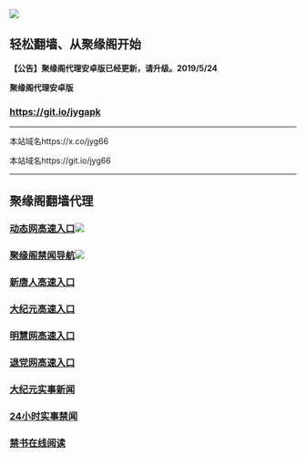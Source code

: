 ![](https://raw.githubusercontent.com/hao369/a/master/j.jpg)



## 轻松翻墙、从聚缘阁开始



**【公告】聚缘阁代理安卓版已经更新，请升级。2019/5/24**

 
**聚缘阁代理安卓版**
### https://git.io/jygapk  

***

本站域名https://x.co/jyg66 

本站域名https://git.io/jyg66



***




## 聚缘阁翻墙代理 




### [动态网高速入口](https://kl2tjthgx7.execute-api.ap-east-1.amazonaws.com/fseew)![](http://tupian.425e.eu.org/jygdl.gif)


### [聚缘阁禁闻导航](https://083z9s2fs8.execute-api.ap-northeast-2.amazonaws.com/2)![](http://tupian.425e.eu.org/jyg.gif)




### [新唐人高速入口](https://g66.zb76f.xyz/)

### [大纪元高速入口](https://kl2tjthgx7.execute-api.ap-east-1.amazonaws.com/fseew)

### [明慧网高速入口](https://kl2tjthgx7.execute-api.ap-east-1.amazonaws.com/fseew)

### [退党网高速入口](https://kl2tjthgx7.execute-api.ap-east-1.amazonaws.com/fseew)











### [大纪元实事新闻](https://git.io/fjmgE)

### [24小时实事禁闻](https://git.io/fj3Go)

### [禁书在线阅读](https://git.io/fjJ5Z)






